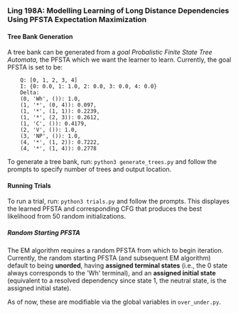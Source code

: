 ### Ling 198A: Modelling Learning of Long Distance Dependencies Using PFSTA Expectation Maximization

#### Tree Bank Generation
A tree bank can be generated from a *goal Probalistic Finite State Tree Automata,* the PFSTA which we want the learner to learn.
Currently, the goal PFSTA is set to be: 
```
    Q: [0, 1, 2, 3, 4]
    I: {0: 0.0, 1: 1.0, 2: 0.0, 3: 0.0, 4: 0.0}
    Delta:
    (0, 'Wh', ()): 1.0,
    (1, '*', (0, 4)): 0.097,
    (1, '*', (1, 1)): 0.2239,
    (1, '*', (2, 3)): 0.2612,
    (1, 'C', ()): 0.4179,
    (2, 'V', ()): 1.0,
    (3, 'NP', ()): 1.0,
    (4, '*', (1, 2)): 0.7222,
    (4, '*', (1, 4)): 0.2778                         
```
To generate a tree bank, run: ```python3 generate_trees.py``` and follow the prompts to specify number of trees and output location. 

#### Running Trials
To run a trial, run: ```python3 trials.py``` and follow the prompts. This displayes the learned PFSTA and corresponding CFG that produces the best likelihood from 50 random initializations.

##### Random Starting PFSTA
The EM algorithm requires a random PFSTA from which to begin iteration. Currently, the random starting PFSTA (and subsequent EM algorithm) default to being **unorded**, having **assigned terminal states** (i.e., the 0 state always corresponds to the 'Wh' terminal), and an **assigned initial state** (equivalent to a resolved dependency since state 1, the neutral state, is the assigned initial state). 

As of now, these are modifiable via the global variables in ```over_under.py```.